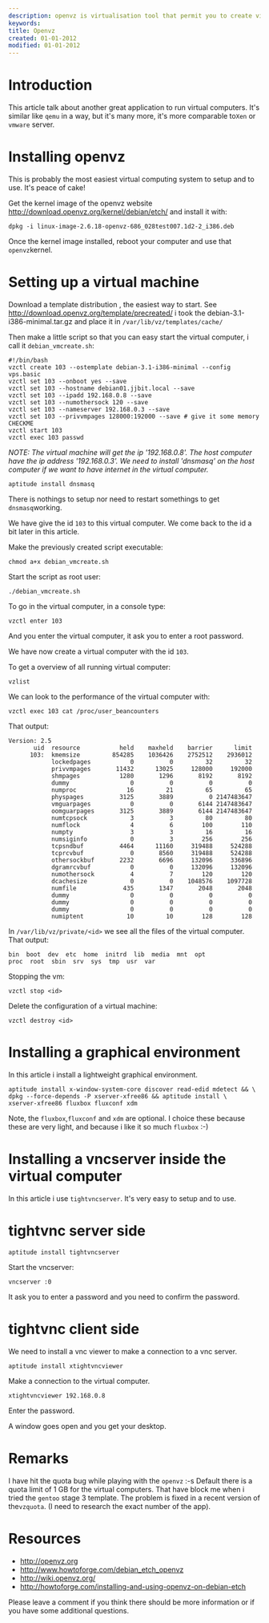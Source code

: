 ```yaml
---
description: openvz is virtualisation tool that permit you to create virtual computers.
keywords: 
title: Openvz
created: 01-01-2012
modified: 01-01-2012
---
```


# Introduction

This article talk about another great application to run virtual
computers. It\'s similar like `qemu` in a way, but it's many more,
it's more comparable to`Xen` or `vmware` server.

# Installing openvz

This is probably the most easiest virtual computing system to setup and
to use. It\'s peace of cake!

Get the kernel image of the openvz website <http://download.openvz.org/kernel/debian/etch/> and install it with:

    dpkg -i linux-image-2.6.18-openvz-686_028test007.1d2-2_i386.deb

Once the kernel image installed, reboot your computer and use that
`openvz`kernel.

# Setting up a virtual machine

Download a template distribution , the easiest way to start. See <http://download.openvz.org/template/precreated/> i took the debian-3.1-i386-minimal.tar.gz and place it in `/var/lib/vz/templates/cache/`

Then make a little script so that you can easy start the virtual
computer, i call it `debian_vmcreate.sh`:

    #!/bin/bash
    vzctl create 103 --ostemplate debian-3.1-i386-minimal --config vps.basic
    vzctl set 103 --onboot yes --save
    vzctl set 103 --hostname debian01.jjbit.local --save
    vzctl set 103 --ipadd 192.168.0.8 --save
    vzctl set 103 --numothersock 120 --save
    vzctl set 103 --nameserver 192.168.0.3 --save
    vzctl set 103 --privvmpages 128000:192000 --save # give it some memory CHECKME
    vzctl start 103
    vzctl exec 103 passwd

*NOTE: The virtual machine will get the ip \'192.168.0.8\'. The host
computer have the ip address \'192.168.0.3\'. We need to install
\'dnsmasq\' on the host computer if we want to have internet in the
virtual computer.*

    aptitude install dnsmasq

There is nothings to setup nor need to restart somethings to get
`dnsmasq`working.

We have give the id `103` to this virtual computer. We come back to the
id a bit later in this article.

Make the previously created script executable:

    chmod a+x debian_vmcreate.sh

Start the script as root user:

    ./debian_vmcreate.sh

To go in the virtual computer, in a console type:

    vzctl enter 103

And you enter the virtual computer, it ask you to enter a root password.

We have now create a virtual computer with the id `103`.

To get a overview of all running virtual computer:

    vzlist

We can look to the performance of the virtual computer with:

    vzctl exec 103 cat /proc/user_beancounters

That output:

    Version: 2.5
           uid  resource           held    maxheld    barrier      limit   
          103:  kmemsize         854285    1036426    2752512    2936012   
                lockedpages           0          0         32         32   
                privvmpages       11432      13025     128000     192000   
                shmpages           1280       1296       8192       8192   
                dummy                 0          0          0          0   
                numproc              16         21         65         65   
                physpages          3125       3889          0 2147483647   
                vmguarpages           0          0       6144 2147483647   
                oomguarpages       3125       3889       6144 2147483647   
                numtcpsock            3          3         80         80   
                numflock              4          6        100        110   
                numpty                3          3         16         16   
                numsiginfo            0          3        256        256   
                tcpsndbuf          4464      11160     319488     524288   
                tcprcvbuf             0       8560     319488     524288   
                othersockbuf       2232       6696     132096     336896   
                dgramrcvbuf           0          0     132096     132096   
                numothersock          4          7        120        120   
                dcachesize            0          0    1048576    1097728   
                numfile             435       1347       2048       2048   
                dummy                 0          0          0          0   
                dummy                 0          0          0          0   
                dummy                 0          0          0          0   
                numiptent            10         10        128        128

In `/var/lib/vz/private/<id>` we see all the files of the virtual
computer. That output:

    bin  boot  dev  etc  home  initrd  lib  media  mnt  opt  
    proc  root  sbin  srv  sys  tmp  usr  var

Stopping the vm:

    vzctl stop <id>

Delete the configuration of a virtual machine:

    vzctl destroy <id>

# Installing a graphical environment

In this article i install a lightweight graphical environment.

    aptitude install x-window-system-core discover read-edid mdetect && \
    dpkg --force-depends -P xserver-xfree86 && aptitude install \
    xserver-xfree86 fluxbox fluxconf xdm

Note, the `fluxbox`,`fluxconf` and `xdm` are optional. I choice these
because these are very light, and because i like it so much `fluxbox`
:-)

# Installing a vncserver inside the virtual computer

In this article i use `tightvncserver`. It\'s very easy to setup and to
use.

# tightvnc server side

    aptitude install tightvncserver

Start the vncserver:

    vncserver :0

It ask you to enter a password and you need to confirm the password.

# tightvnc client side

We need to install a vnc viewer to make a connection to a vnc server.

    aptitude install xtightvncviewer

Make a connection to the virtual computer.

    xtightvncviewer 192.168.0.8

Enter the password.

A window goes open and you get your desktop.

# Remarks

I have hit the quota bug while playing with the `openvz` :-s Default
there is a quota limit of 1 GB for the virtual computers. That have
block me when i tried the `gentoo` stage 3 template. The problem is
fixed in a recent version of the`vzquota`. (I need to research the exact
number of the app).

# Resources

- <http://openvz.org>
- <http://www.howtoforge.com/debian_etch_openvz>
- <http://wiki.openvz.org/>
- <http://howtoforge.com/installing-and-using-openvz-on-debian-etch>

Please leave a comment if you think there should be more information or if you have some additional questions.
